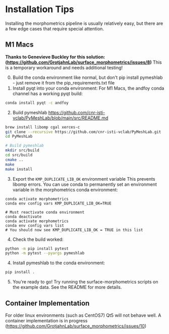 # Installation Tips
Installing the morphometrics pipeline is usually relatively easy, but there are a few edge cases that require special attention.

## M1 Macs
**Thanks to Genevieve Buckley for this solution: (https://github.com/GrotjahnLab/surface_morphometrics/issues/8)**
This is a temporary workaround and needs additional testing!

0. Build the conda environment like normal, but don't pip install pymeshlab - just remove it from the pip_requirements.txt file
1. Install pyqt into your conda environment:
For M1 Macs, the andfoy conda channel has a working pyqt build:
```bash
conda install pyqt -c andfoy
```

2. Build pymeshlab
https://github.com/cnr-isti-vclab/PyMeshLab/blob/main/src/README.md

```bash
brew install libomp cgal xerces-c
git clone --recursive https://github.com/cnr-isti-vclab/PyMeshLab.git
cd PyMeshLab

# Build pymeshlab
mkdir src/build
cd src/build
cmake ..
make
make install
```
<!-- 
This is not what worked - we need the original build instructions
modify build script (scripts/macOS/1_build.sh) line 77, with custom qt dir and remove -DBUILD_DUMMY_BIN_MAC_DEPLOY flag.`
sh scripts/macOS/1_build.sh
sh scripts/macOS/2_deploy.sh
 -->

3. Export the `KMP_DUPLICATE_LIB_OK` environment variable
This prevents libomp errors.
You can use conda to permanently set an environment variable in the morphometrics conda environment:
```bash=
conda activate morphometrics
conda env config vars KMP_DUPLICATE_LIB_OK=TRUE

# Must reactivate conda environment
conda deactivate
conda activate morphometrics
conda env config vars list
# You should now see KMP_DUPLICATE_LIB_OK = TRUE in this list
```

4. Check the build worked:
```bash
python -m pip install pytest
python -m pytest --pyargs pymeshlab
```

4. Install pymeshlab to the conda environment:
```bash
pip install .
```

5. You're ready to go!
Try running the surface-morphometrics scripts on the example data. See the README for more details.

## Container Implementation
For older linux environments (such as CentOS7) Qt5 will not behave well. A container implementation is in progress (https://github.com/GrotjahnLab/surface_morphometrics/issues/10)